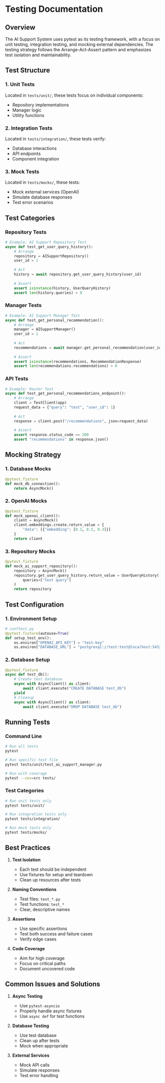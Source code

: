 # Testing Documentation

## Overview
The AI Support System uses pytest as its testing framework, with a focus on unit testing, integration testing, and mocking external dependencies. The testing strategy follows the Arrange-Act-Assert pattern and emphasizes test isolation and maintainability.

## Test Structure

### 1. Unit Tests
Located in `tests/unit/`, these tests focus on individual components:
- Repository implementations
- Manager logic
- Utility functions

### 2. Integration Tests
Located in `tests/integration/`, these tests verify:
- Database interactions
- API endpoints
- Component integration

### 3. Mock Tests
Located in `tests/mocks/`, these tests:
- Mock external services (OpenAI)
- Simulate database responses
- Test error scenarios

## Test Categories

### Repository Tests
```python
# Example: AI Support Repository Test
async def test_get_user_query_history():
    # Arrange
    repository = AISupportRepository()
    user_id = 1
    
    # Act
    history = await repository.get_user_query_history(user_id)
    
    # Assert
    assert isinstance(history, UserQueryHistory)
    assert len(history.queries) > 0
```

### Manager Tests
```python
# Example: AI Support Manager Test
async def test_get_personal_recommendation():
    # Arrange
    manager = AISupportManager()
    user_id = 1
    
    # Act
    recommendations = await manager.get_personal_recommendation(user_id)
    
    # Assert
    assert isinstance(recommendations, RecommendationResponse)
    assert len(recommendations.recommendations) > 0
```

### API Tests
```python
# Example: Router Test
async def test_get_personal_recommendations_endpoint():
    # Arrange
    client = TestClient(app)
    request_data = {"query": "test", "user_id": 1}
    
    # Act
    response = client.post("/recommendations", json=request_data)
    
    # Assert
    assert response.status_code == 200
    assert "recommendations" in response.json()
```

## Mocking Strategy

### 1. Database Mocks
```python
@pytest.fixture
def mock_db_connection():
    return AsyncMock()
```

### 2. OpenAI Mocks
```python
@pytest.fixture
def mock_openai_client():
    client = AsyncMock()
    client.embeddings.create.return_value = {
        "data": [{"embedding": [0.1, 0.2, 0.3]}]
    }
    return client
```

### 3. Repository Mocks
```python
@pytest.fixture
def mock_ai_support_repository():
    repository = AsyncMock()
    repository.get_user_query_history.return_value = UserQueryHistory(
        queries=["test query"]
    )
    return repository
```

## Test Configuration

### 1. Environment Setup
```python
# conftest.py
@pytest.fixture(autouse=True)
def setup_test_env():
    os.environ["OPENAI_API_KEY"] = "test-key"
    os.environ["DATABASE_URL"] = "postgresql://test:test@localhost:5432/test"
```

### 2. Database Setup
```python
@pytest.fixture
async def test_db():
    # Create test database
    async with AsyncClient() as client:
        await client.execute("CREATE DATABASE test_db")
    yield
    # Cleanup
    async with AsyncClient() as client:
        await client.execute("DROP DATABASE test_db")
```

## Running Tests

### Command Line
```bash
# Run all tests
pytest

# Run specific test file
pytest tests/unit/test_ai_support_manager.py

# Run with coverage
pytest --cov=src tests/
```

### Test Categories
```bash
# Run unit tests only
pytest tests/unit/

# Run integration tests only
pytest tests/integration/

# Run mock tests only
pytest tests/mocks/
```

## Best Practices

1. **Test Isolation**
   - Each test should be independent
   - Use fixtures for setup and teardown
   - Clean up resources after tests

2. **Naming Conventions**
   - Test files: `test_*.py`
   - Test functions: `test_*`
   - Clear, descriptive names

3. **Assertions**
   - Use specific assertions
   - Test both success and failure cases
   - Verify edge cases

4. **Code Coverage**
   - Aim for high coverage
   - Focus on critical paths
   - Document uncovered code

## Common Issues and Solutions

1. **Async Testing**
   - Use `pytest-asyncio`
   - Properly handle async fixtures
   - Use `async def` for test functions

2. **Database Testing**
   - Use test database
   - Clean up after tests
   - Mock when appropriate

3. **External Services**
   - Mock API calls
   - Simulate responses
   - Test error handling 